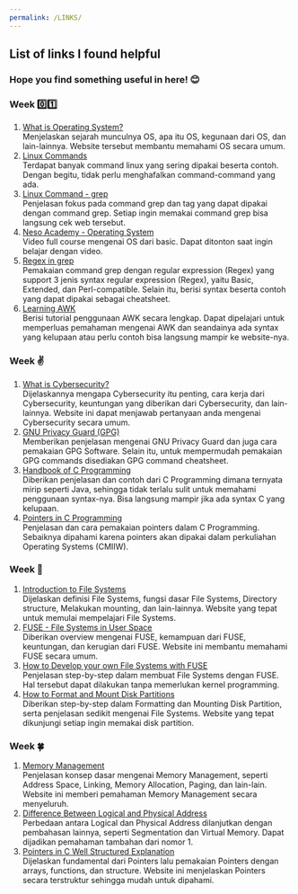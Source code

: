 ```yaml
---
permalink: /LINKS/
---
```


## List of links I found helpful 

### Hope you find something useful in here! 😊

### Week 0️⃣1️⃣ 
1. [What is Operating System?](https://www.mygreatlearning.com/blog/what-is-operating-system)<br>
Menjelaskan sejarah munculnya OS, apa itu OS, kegunaan dari OS, dan lain-lainnya. Website tersebut membantu memahami OS secara umum.
2. [Linux Commands](https://www.javatpoint.com/linux-commands)<br>
Terdapat banyak command linux yang sering dipakai beserta contoh. Dengan begitu, tidak perlu menghafalkan command-command yang ada.
3. [Linux Command - grep](https://www.tutorialspoint.com/unix_commands/grep.htm)<br>
Penjelasan fokus pada command grep dan tag yang dapat dipakai dengan command grep. Setiap ingin memakai command grep bisa langsung cek web tersebut.
4. [Neso Academy - Operating System](https://www.youtube.com/watch?v=vBURTt97EkA&list=PLBlnK6fEyqRiVhbXDGLXDk_OQAeuVcp2O)<br>
Video full course mengenai OS dari basic. Dapat ditonton saat ingin belajar dengan video.
5. [Regex in grep](https://linuxize.com/post/regular-expressions-in-grep/)<br>
Pemakaian command grep dengan regular expression (Regex) yang support 3 jenis syntax regular expression (Regex), yaitu Basic, Extended, dan Perl-compatible. Selain itu, berisi syntax beserta contoh yang dapat dipakai sebagai cheatsheet.
6. [Learning AWK](https://www.tutorialspoint.com/awk/awk_overview.htm)<br>
Berisi tutorial penggunaan AWK secara lengkap. Dapat dipelajari untuk memperluas pemahaman mengenai AWK dan seandainya ada syntax yang kelupaan atau perlu contoh bisa langsung mampir ke website-nya.

### Week ✌️
1. [What is Cybersecurity?](https://searchsecurity.techtarget.com/definition/cybersecurity)<br>
Dijelaskannya mengapa Cybersecurity itu penting, cara kerja dari Cybersecurity, keuntungan yang diberikan dari Cybersecurity, dan lain-lainnya. Website ini dapat menjawab pertanyaan anda mengenai Cybersecurity secara umum.
3. [GNU Privacy Guard (GPG)](https://guides.library.illinois.edu/data_encryption/gpg)<br>
Memberikan penjelasan mengenai GNU Privacy Guard dan juga cara pemakaian GPG Software. Selain itu, untuk mempermudah pemakaian GPG commands disediakan GPG command cheatsheet.
4. [Handbook of C Programming](https://www.freecodecamp.org/news/the-c-beginners-handbook/#pointers)<br>
Diberikan penjelasan dan contoh dari C Programming dimana ternyata mirip seperti Java, sehingga tidak terlalu sulit untuk memahami penggunaan syntax-nya. Bisa langsung mampir jika ada syntax C yang kelupaan.
5. [Pointers in C Programming](https://www.guru99.com/c-pointers.html)<br>
Penjelasan dan cara pemakaian pointers dalam C Programming. Sebaiknya dipahami karena pointers akan dipakai dalam perkuliahan Operating Systems (CMIIW).

### Week 🌳
1. [Introduction to File Systems](https://opensource.com/life/16/10/introduction-linux-filesystems)<br>
Dijelaskan definisi File Systems, fungsi dasar File Systems, Directory structure, Melakukan mounting, dan lain-lainnya. Website yang tepat untuk memulai mempelajari File Systems.
2. [FUSE - File Systems in User Space](https://northstar-www.dartmouth.edu/~richard/WhitePapers/FUSE.html)<br>
Diberikan overview mengenai FUSE, kemampuan dari FUSE, keuntungan, dan kerugian dari FUSE. Website ini membantu memahami FUSE secara umum.
3. [How to Develop your own File Systems with FUSE](https://developer.ibm.com/articles/l-fuse/)<br>
Penjelasan step-by-step dalam membuat File Systems dengan FUSE. Hal tersebut dapat dilakukan tanpa memerlukan kernel programming.
4. [How to Format and Mount Disk Partitions](https://phoenixnap.com/kb/linux-format-disk)<br>
Diberikan step-by-step dalam Formatting dan Mounting Disk Partition, serta penjelasan sedikit mengenai File Systems. Website yang tepat dikunjungi setiap ingin memakai disk partition.

### Week 🍀
1. [Memory Management](https://www.tutorialspoint.com/operating_system/os_memory_management.htm)<br>
Penjelasan konsep dasar mengenai Memory Management, seperti Address Space, Linking, Memory Allocation, Paging, dan lain-lain. Website ini memberi pemahaman Memory Management secara menyeluruh.
2. [Difference Between Logical and Physical Address](http://www.meerutcollege.org/mcm_admin/upload/1587052623.pdf)<br>
Perbedaan antara Logical dan Physical Address dilanjutkan dengan pembahasan lainnya, seperti Segmentation dan Virtual Memory. Dapat dijadikan pemahaman tambahan dari nomor 1.
3. [Pointers in C Well Structured Explanation](https://www.freecodecamp.org/news/pointers-in-c-are-not-as-difficult-as-you-think/)<br>
Dijelaskan fundamental dari Pointers lalu pemakaian Pointers dengan arrays, functions, dan structure. Website ini menjelaskan Pointers secara terstruktur sehingga mudah untuk dipahami.
